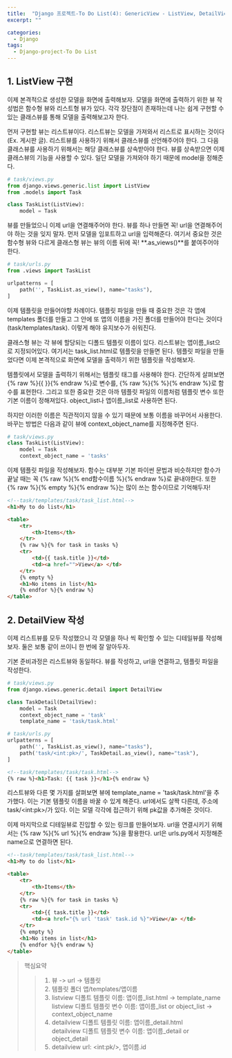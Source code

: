 ```yaml
---
title:  "Django 프로젝트-To Do List(4): GenericView - ListView, DetailView"
excerpt: ""

categories:
  - Django
tags:
  - Django-project-To Do List
---
```


## 1. ListView 구현

이제 본격적으로 생성한 모델을 화면에 출력해보자. 모델을 화면에 출력하기 위한 뷰 작성법은 함수형 뷰와 리스트형 뷰가 있다. 각각 장단점이 존재하는데 나는 쉽게 구현할 수 있는 클래스뷰를 통해 모델을 출력해보고자 한다.  

먼저 구현할 뷰는 리스트뷰이다. 리스트뷰는 모델을 가져와서 리스트로 표시하는 것이다(Ex. 게시판 글). 리스트뷰를 사용하기 위해서 클래스뷰를 선언해주어야 한다. 그 다음 클래스뷰를 사용하기 위해서는 해당 클래스뷰를 상속받아야 한다. 뷰를 상속받으면 이제 클래스뷰의 기능을 사용할 수 있다. 일단 모델을 가져와야 하기 때문에 model을 정해준다.

```python
# task/views.py
from django.views.generic.list import ListView
from .models import Task

class TaskList(ListView):
    model = Task
```

뷰를 만들었으니 이제 url을 연결해주어야 한다. 뷰를 하나 만들면 꼭! url을 연결해주어야 하는 것을 잊지 말자. 먼저 모델을 임포트하고 url을 입력해준다. 여기서 중요한 것은 함수형 뷰와 다르게 클래스형 뷰는 뷰의 이름 뒤에 꼭! **.as_views()**를 붙여주어야 한다.

```python
# task/urls.py
from .views import TaskList

urlpatterns = [
    path('', TaskList.as_view(), name="tasks"),
]
```

이제 템플릿을 만들어야할 차례이다. 템플릿 파일을 만들 때 중요한 것은 각 앱에 templates 폴더를 만들고 그 안에 또 앱의 이름을 가진 폴더를 만들어야 한다는 것이다(task/templates/task). 이렇게 해야 유지보수가 쉬워진다.

클래스형 뷰는 각 뷰에 할당되는 디폴드 템플릿 이름이 있다. 리스트뷰는 앱이름_list으로 지정되어있다. 여기서는 task_list.html로 템플릿을 만들면 된다. 템플릿 파일을 만들었다면 이제 본격적으로 화면에 모델을 출력하기 위한 템플릿을 작성해보자.  

템플릿에서 모델을 출력하기 위해서는 템플릿 태그를 사용해야 한다. 간단하게 살펴보면 {% raw %}{{ }}{% endraw %}로 변수를, {% raw %}{% %}{% endraw %}로 함수를 표현한다. 그리고 또한 중요한 것은 아까 템플릿 파일의 이름처럼 템플릿 변수 또한 기본 이름이 정해져있다. object_list나 앱이름_list로 사용하면 된다.  

하지만 이러한 이름은 직관적이지 않을 수 있기 때문에 보통 이름을 바꾸어서 사용한다. 바꾸는 방법은 다음과 같이 뷰에 context_object_name를 지정해주면 된다.

```python
# task/views.py
class TaskList(ListView):
    model = Task
    context_object_name = 'tasks'
```
이제 템플릿 파일을 작성해보자. 함수는 대부분 기본 파이썬 문법과 비슷하지만 함수가 끝날 때는 꼭 {% raw %}{% end함수이름 %}{% endraw %}로 끝내야한다. 또한 {% raw %}{% empty %}{% endraw %}는 많이 쓰는 함수이므로 기억해두자!  
```html
<!--task/templates/task/task_list.html-->
<h1>My to do list</h1>

<table>
    <tr>
        <th>Items</th>
    </tr>
    {% raw %}{% for task in tasks %}
    <tr>
        <td>{{ task.title }}</td>
        <td><a href="">View</a> </td>
    </tr>
    {% empty %}
    <h1>No items in list</h1>
    {% endfor %}{% endraw %}
</table>
```
## 2. DetailView 작성

이제 리스트뷰를 모두 작성했으니 각 모델을 하나 씩 확인할 수 있는 디테일뷰를 작성해보자. 둘은 보통 같이 쓰이니 한 번에 잘 알아두자.  

기본 준비과정은 리스트뷰와 동일하다. 뷰를 작성하고, url을 연결하고, 템플릿 파일을 작성한다.  

```python
# task/views.py
from django.views.generic.detail import DetailView

class TaskDetail(DetailView):
    model = Task
    context_object_name = 'task'
    template_name = 'task/task.html'
```
```python
# task/urls.py
urlpatterns = [
    path('', TaskList.as_view(), name="tasks"),
    path('task/<int:pk>/', TaskDetail.as_view(), name="task"),
]
```
```html
<!--task/templates/task/task.html-->
{% raw %}<h1>Task: {{ task }}</h1>{% endraw %}
```

리스트뷰와 다른 몇 가지를 살펴보면 뷰에 template_name = 'task/task.html'을 추가했다. 이는 기본 템플릿 이름을 바꿀 수 있게 해준다. url에서도 살짝 다른데, 주소에 task/\<int:pk\>/가 있다. 이는 모델 각각에 접근하기 위해 pk값을 추가해준 것이다.

이제 마지막으로 디테일뷰로 진입할 수 있는 링크를 만들어보자. url을 연결시키기 위해서는 {% raw %}{% url %}{% endraw %}을 활용한다. url은 urls.py에서 지정해준 name으로 연결하면 된다.
```html
<!--task/templates/task/task_list.html-->
<h1>My to do list</h1>

<table>
    <tr>
        <th>Items</th>
    </tr>
    {% raw %}{% for task in tasks %}
    <tr>
        <td>{{ task.title }}</td>
        <td><a href="{% url 'task' task.id %}">View</a> </td>
    </tr>
    {% empty %}
    <h1>No items in list</h1>
    {% endfor %}{% endraw %}
</table>
```

> 핵심요약  
>> 1. 뷰 -> url -> 템플릿  
>> 2. 템플릿 폴더 앱/templates/앱이름  
>> 3. listview 디폴트 템플릿 이름: 앱이름_list.html -> template_name  
      listview 디폴트 템플릿 변수 이름: 앱이름_list or object_list -> context_object_name  
>> 4. detailview 디폴트 템플릿 이름: 앱이름_detail.html  
      detailview 디폴트 템플릿 변수 이름: 앱이름_detail or object_detail
>> 5. detailview url: \<int:pk/>, 앱이름.id
      
